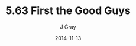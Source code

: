 ---
title: '5.63 First the Good Guys'
alt: 'Mysteries of the Arcana'
date: '2014-11-13'
author: 'J Gray'
artist: 'Keira'
chapter: '5 Inn Trouble'
filler: false
---